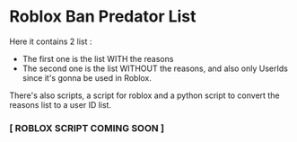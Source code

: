# Roblox Ban Predator List

Here it contains 2 list :
- The first one is the list WITH the reasons
- The second one is the list WITHOUT the reasons, and also only UserIds since it's gonna be used in Roblox.

There's also scripts, a script for roblox and a python script to convert the reasons list to a user ID list.
### [ ROBLOX SCRIPT COMING SOON ]
